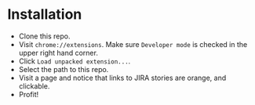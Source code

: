 Installation
============

- Clone this repo.
- Visit `chrome://extensions`. Make sure `Developer mode` is checked in the upper right hand corner.
- Click `Load unpacked extension...`.
- Select the path to this repo.
- Visit a page and notice that links to JIRA stories are orange, and clickable.
- Profit!
